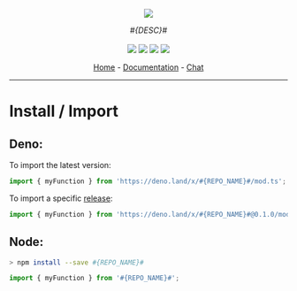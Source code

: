 
<p align="center">
    <img src="https://user-images.githubusercontent.com/6702424/80216211-00ef5280-863e-11ea-81de-59f3a3d4b8e4.png">  
</p>
<p align="center">
    <i>#{DESC}#</i>
    <br>
    <br>
    <img src="https://img.shields.io/bundlephobia/minzip/#{REPO_NAME}#">
    <img src="https://img.shields.io/npm/dw/#{REPO_NAME}#">
    <img src="https://img.shields.io/github/commit-activity/w/garronej/#{REPO_NAME}#">
    <img src="https://img.shields.io/npm/l/#{REPO_NAME}#">
</p>
<p align="center">
  <a href="https://github.com/#{USER_OR_ORG}#/#{REPO_NAME}#">Home</a>
  -
  <a href="https://github.com/#{USER_OR_ORG}#/#{REPO_NAME}#">Documentation</a>
  -
  <a href="https://gitter.im/#{REPO_NAME}#/">Chat</a>
</p>

---

# Install / Import

## Deno:

To import the latest version:   

```typescript
import { myFunction } from 'https://deno.land/x/#{REPO_NAME}#/mod.ts';
```

To import a specific [release](https://github.com/#{USER_OR_ORG}#/#{REPO_NAME}#/releases):  

```typescript
import { myFunction } from 'https://deno.land/x/#{REPO_NAME}#@0.1.0/mod.ts';
```

## Node:

```bash
> npm install --save #{REPO_NAME}#
```
```typescript
import { myFunction } from '#{REPO_NAME}#'; 
```

